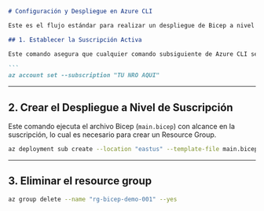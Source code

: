 ````markdown
# Configuración y Despliegue en Azure CLI

Este es el flujo estándar para realizar un despliegue de Bicep a nivel de suscripción, típicamente utilizado para crear un Resource Group (RG).

## 1. Establecer la Suscripción Activa

Este comando asegura que cualquier comando subsiguiente de Azure CLI se ejecute contra la suscripción correcta.

```
az account set --subscription "TU NRO AQUI"
````

-----

## 2\. Crear el Despliegue a Nivel de Suscripción

Este comando ejecuta el archivo Bicep (`main.bicep`) con alcance en la suscripción, lo cual es necesario para crear un Resource Group.

```bash
az deployment sub create --location "eastus" --template-file main.bicep
```

-----
## 3\. Eliminar el resource group
```bash
az group delete --name "rg-bicep-demo-001" --yes
```
